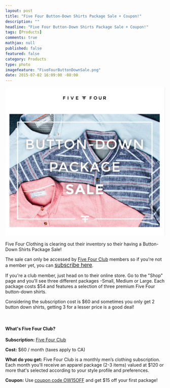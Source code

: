 ```yaml
---
layout: post
title: "Five Four Button-Down Shirts Package Sale + Coupon!"
description: ""
headline: "Five Four Button-Down Shirts Package Sale + Coupon!"
tags: [Products]
comments: true
mathjax: null
published: false
featured: false
category: Products
type: photo
imagefeature: "FiveFourButtonDownSale.png"
date: 2015-07-02 16:09:00 -08:00
---
```


<center><a href="http://fivefourclub.7eer.net/c/164125/122548/2570" target="_blank">
<img src="/images/FiveFourButtonDownSale.png" border="0" style="border:none;max-width:100%;" alt="Five Four Button-Down Shirts Package Sale!" />
</a></center>

<p>Five Four Clothing is clearing out their inventory so their having a Button-Down Shirts Package Sale!</p> 

<p>The sale can only be accessed by <a href="http://fivefourclub.7eer.net/c/164125/122548/2570" target="_blank">Five Four Club</a> members so if you're not a member yet, you can <a href="http://fivefourclub.7eer.net/c/164125/122548/2570" target="_blank"><big>subscribe here</big></a>.</p>
<p>If you're a club member, just head on to their online store. Go to the "Shop" page and you'll see three different packages -Small, Medium or Large. Each package costs $54 and features a selection of three premium Five Four button-down shirts.</p>

<p>Considering the subscription cost is $60 and sometimes you only get 2 button down shirts, getting 3 for a lesser price is a good deal!</p>
<br>

<H4>What's Five Four Club?</H4>
<p><b>Subscription:</b> <a href="http://fivefourclub.7eer.net/c/164125/122548/2570" target="_blank">Five Four Club</a></p>
<p><b>Cost:</b> $60 / month (taxes apply to CA)</p>
<p><b>What do you get:</b> Five Four Club is a monthly men’s clothing subscription. Each month you'll receive an apparel package (2-3 items) valued at $120 or more that's selected according to your style profile and preferences.</p>
<p><b>Coupon:</b> Use <a href="http://fivefourclub.7eer.net/c/164125/122548/2570" target="_blank">coupon code OW15OFF</a> and get $15 off your first package!</p>
